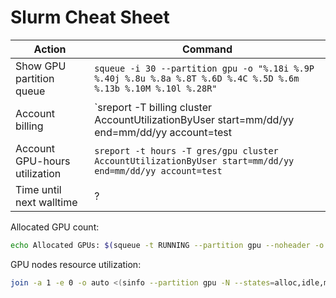 # Slurm Cheat Sheet

| Action                   | Command                                                                                                             |
| ----------------------------------- | ---------------------------------------------------------------------------------------------------- |
| Show GPU partition queue | `squeue -i 30 --partition gpu -o "%.18i %.9P %.40j %.8u %.8a %.8T %.6D %.4C %.5D %.6m %.13b %.10M %.10l %.28R"` |
| Account billing | `sreport -T billing cluster AccountUtilizationByUser start=mm/dd/yy end=mm/dd/yy account=test | sed -r 's/(.*billing\s+)([0-9]+)\b(.*)/echo "\1    \\$$((\2\/100000))\3"/ge'` |
| Account GPU-hours utilization | `sreport -t hours -T gres/gpu cluster AccountUtilizationByUser start=mm/dd/yy end=mm/dd/yy account=test` |
| Time until next walltime | ? |

Allocated GPU count:

```bash
echo Allocated GPUs: $(squeue -t RUNNING --partition gpu --noheader -o "%D %b" | cut -c 3-6 --complement | awk '{ print $1*$2 }' | awk '{s+=$1} END {print s}')/$(sinfo --partition gpu -N --states=alloc,idle,mix --noheader -o "%G" | cut -d : -f 3 | awk '{s+=$1} END {print s}')
```

GPU nodes resource utilization:

```bash
join -a 1 -e 0 -o auto <(sinfo --partition gpu -N --states=alloc,idle,mix --noheader -o "%8N %13C %8e %6m") <(squeue -t RUNNING --partition gpu --noheader -o "%N:%b" | awk -F : '{ m = gensub(/^(.*)\[(([[:digit:]]+),)?([[:digit:]]+)-([[:digit:]]+)\].*$/, "\\1-\\2-\\3-\\4-\\5", 1, $1); if(m ~ /-/) { split(m, ms, "-"); for (i = int(ms[4]); i <= int(ms[5]); i++) { print ms[1] i " " $3 }; if(ms[3]) { print ms[1] ms[3] " " $3 } } else { print $1 " " $3 } }' | awk '{ seen[$1] += $2 } END { for (i in seen) print i " " seen[i] }' | sort) | awk 'BEGIN{ printf("%6s %10s %9s %10s\n", "NODE", "ALLOC_CPUS", "ALLOC_MEM", "ALLOC_GPUS") }; { split($2, cpu, "/"); printf("%6s %7d/%2d %5.0f/%s %10s\n", $1, cpu[1], cpu[4], ($4 - $3)/1024, $4/1024, $5 "/2") }'
```
